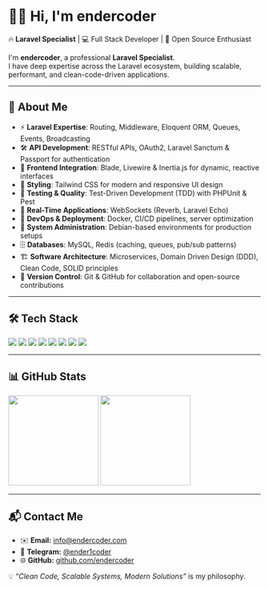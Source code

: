 # 👨‍💻 Hi, I'm endercoder  

🔥 **Laravel Specialist** | 💻 Full Stack Developer | 🚀 Open Source Enthusiast  

I'm **endercoder**, a professional **Laravel Specialist**.  
I have deep expertise across the Laravel ecosystem, building scalable, performant, and clean-code-driven applications.  

---

## 🚀 About Me
- ⚡ **Laravel Expertise**: Routing, Middleware, Eloquent ORM, Queues, Events, Broadcasting  
- 🛠️ **API Development**: RESTful APIs, OAuth2, Laravel Sanctum & Passport for authentication  
- 🎨 **Frontend Integration**: Blade, Livewire & Inertia.js for dynamic, reactive interfaces  
- 🎨 **Styling**: Tailwind CSS for modern and responsive UI design  
- 🧪 **Testing & Quality**: Test-Driven Development (TDD) with PHPUnit & Pest  
- 🔗 **Real-Time Applications**: WebSockets (Reverb, Laravel Echo)  
- 🐳 **DevOps & Deployment**: Docker, CI/CD pipelines, server optimization  
- 🐧 **System Administration**: Debian-based environments for production setups  
- 🗄️ **Databases**: MySQL, Redis (caching, queues, pub/sub patterns)  
- 🏗️ **Software Architecture**: Microservices, Domain Driven Design (DDD), Clean Code, SOLID principles  
- 📂 **Version Control**: Git & GitHub for collaboration and open-source contributions  

---

## 🛠️ Tech Stack
<p align="left">
  <img src="https://img.shields.io/badge/Laravel-FF2D20?style=for-the-badge&logo=laravel&logoColor=white"/>
  <img src="https://img.shields.io/badge/PHP-777BB4?style=for-the-badge&logo=php&logoColor=white"/>
  <img src="https://img.shields.io/badge/MySQL-005C84?style=for-the-badge&logo=mysql&logoColor=white"/>
  <img src="https://img.shields.io/badge/Redis-DC382D?style=for-the-badge&logo=redis&logoColor=white"/>
  <img src="https://img.shields.io/badge/Tailwind_CSS-38B2AC?style=for-the-badge&logo=tailwind-css&logoColor=white"/>
  <img src="https://img.shields.io/badge/WebSockets-010101?style=for-the-badge&logo=socket.io&logoColor=white"/>
  <img src="https://img.shields.io/badge/Docker-2496ED?style=for-the-badge&logo=docker&logoColor=white"/>
  <img src="https://img.shields.io/badge/Debian-A81D33?style=for-the-badge&logo=debian&logoColor=white"/>
</p>

---

## 📊 GitHub Stats
<p align="left">
  <img src="https://github-readme-stats.vercel.app/api?username=endercoder&show_icons=true&theme=radical" height="180"/>
  <img src="https://github-readme-stats.vercel.app/api/top-langs/?username=endercoder&layout=compact&theme=radical" height="180"/>
</p>

---

## 📬 Contact Me
- ✉️ **Email:** info@endercoder.com
- 💬 **Telegram:** [@ender1coder](https://t.me/ender1coder)  
- 🌐 **GitHub:** [github.com/endercoder](https://github.com/yekdev)  

💡 *“Clean Code, Scalable Systems, Modern Solutions”* is my philosophy.  
